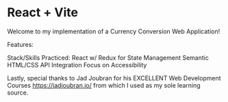 # React + Vite

Welcome to my implementation of a Currency Conversion Web Application!

Features:

Stack/Skills Practiced:
React w/ Redux for State Management
Semantic HTML/CSS
API Integration
Focus on Accessibility 


Lastly, special thanks to Jad Joubran for his EXCELLENT Web Development Courses https://jadjoubran.io/ from which I used as my sole learning source. 



